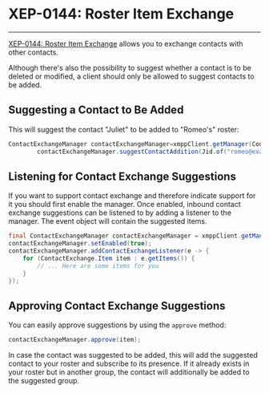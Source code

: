 # XEP-0144: Roster Item Exchange
---

[XEP-0144: Roster Item Exchange][Roster Item Exchange] allows you to exchange contacts with other contacts.

Although there's also the possibility to suggest whether a contact is to be deleted or modified, a client should only be
allowed to suggest contacts to be added.

## Suggesting a Contact to Be Added

This will suggest the contact "Juliet" to be added to "Romeo's" roster:

```java
ContactExchangeManager contactExchangeManager=xmppClient.getManager(ContactExchangeManager.class);
        contactExchangeManager.suggestContactAddition(Jid.of("romeo@example.net"),new Contact(Jid.of("juliet@example.net"),"Juliet"));
```

## Listening for Contact Exchange Suggestions

If you want to support contact exchange and therefore indicate support for it you should first enable the manager. Once
enabled, inbound contact exchange suggestions can be listened to by adding a listener to the manager. The event object
will contain the suggested items.

```java
final ContactExchangeManager contactExchangeManager = xmppClient.getManager(ContactExchangeManager.class);
contactExchangeManager.setEnabled(true);
contactExchangeManager.addContactExchangeListener(e -> {
    for (ContactExchange.Item item : e.getItems()) {
        // ... Here are some items for you
    }
});
```

## Approving Contact Exchange Suggestions

You can easily approve suggestions by using the `approve` method:

```java
contactExchangeManager.approve(item);
```

In case the contact was suggested to be added, this will add the suggested contact to your roster and subscribe to its
presence. If it already exists in your roster but in another group, the contact will additionally be added to the
suggested group.


[Roster Item Exchange]: https://xmpp.org/extensions/xep-0144.html "XEP-0144: Roster Item Exchange"
